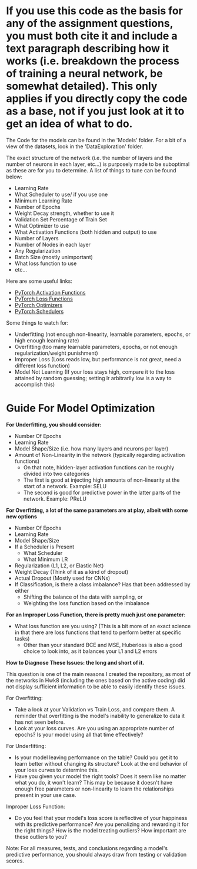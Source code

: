 # **If you use this code as the basis for any of the assignment questions, you must both cite it and include a text paragraph describing how it works (i.e. breakdown the process of training a neural network, be somewhat detailed). This only applies if you directly copy the code as a base, not if you just look at it to get an idea of what to do.**

The Code for the models can be found in the 'Models' folder. For a bit of a view of the datasets, look in the 'DataExploration' folder.

The exact structure of the network (i.e. the number of layers and the number of neurons in each layer, etc...) is purposely made to be suboptimal as these are for you to determine. A list of things to tune can be found below: 

* Learning Rate
* What Scheduler to use/ if you use one
* Minimum Learning Rate
* Number of Epochs
* Weight Decay strength, whether to use it
* Validation Set Percentage of Train Set
* What Optimizer to use
* What Activation Functions (both hidden and output) to use
* Number of Layers
* Number of Nodes in each layer
* Any Regularization
* Batch Size (mostly unimportant)
* What loss function to use
* etc...

Here are some useful links:

- [PyTorch Activation Functions](https://pytorch.org/docs/stable/nn.html#non-linear-activations-weighted-sum-nonlinearity)
- [PyTorch Loss Functions](https://pytorch.org/docs/stable/nn.html#loss-functions)
- [PyTorch Optimizers](https://pytorch.org/docs/stable/optim.html#algorithms)
- [PyTorch Schedulers](https://pytorch.org/docs/stable/optim.html#how-to-adjust-learning-rate)

Some things to watch for:

- Underfitting (not enough non-linearity, learnable parameters, epochs, or high enough learning rate)
- Overfitting (too many learnable parameters, epochs, or not enough regularization/weight punishment)
- Improper Loss (Loss reads low, but performance is not great, need a different loss function)
- Model Not Learning (If your loss stays high, compare it to the loss attained by random guessing; setting lr arbitrarily low is a way to accomplish this)

# **Guide For Model Optimization**

**For Underfitting, you should consider:**

- Number Of Epochs
- Learning Rate
- Model Shape/Size (i.e. how many layers and neurons per layer)
- Amount of Non-Linearity in the network (typically regarding activation functions)
  - On that note, hidden-layer activation functions can be roughly divided into two categories
  - The first is good at injecting high amounts of non-linearity at the start of a network. Example: SELU
  - The second is good for predictive power in the latter parts of the network. Example: PReLU

**For Overfitting, a lot of the same parameters are at play, albeit with some new options**

- Number Of Epochs
- Learning Rate
- Model Shape/Size
- If a Scheduler is Present
  - What Scheduler
  - What Minimum LR
- Regularization (L1, L2, or Elastic Net)
- Weight Decay (Think of it as a kind of dropout)
- Actual Dropout (Mostly used for CNNs)
- If Classification, is there a class imbalance? Has that been addressed by either
  - Shifting the balance of the data with sampling, or
  - Weighting the loss function based on the imbalance

**For an Improper Loss Function, there is pretty much just one parameter:**

- What loss function are you using? (This is a bit more of an exact science in that there are loss functions that tend to perform better at specific tasks)
  - Other than your standard BCE and MSE, Huberloss is also a good choice to look into, as it balances your L1 and L2 errors

**How to Diagnose These Issues: the long and short of it.**

This question is one of the main reasons I created the repository, as most of the networks in Hwk8 (including the ones based on the active coding) did not display sufficient information to be able to easily identify these issues.

For Overfitting:

- Take a look at your Validation vs Train Loss, and compare them. A reminder that overfitting is the model's inability to generalize to data it has not seen before.
- Look at your loss curves. Are you using an appropriate number of epochs? Is your model using all that time effectively?

For Underfitting:

- Is your model leaving performance on the table? Could you get it to learn better without changing its structure? Look at the end behavior of your loss curves to determine this.
- Have you given your model the right tools? Does it seem like no matter what you do, it won't learn? This may be because it doesn't have enough free parameters or non-linearity to learn the relationships present in your use case.

Improper Loss Function:

- Do you feel that your model's loss score is reflective of your happiness with its predictive performance? Are you penalizing and rewarding it for the right things? How is the model treating outliers? How important are these outliers to you?

Note: For all measures, tests, and conclusions regarding a model's predictive performance, you should always draw from testing or validation scores.
